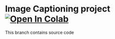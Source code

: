 # Image Captioning project [![Open In Colab](https://colab.research.google.com/assets/colab-badge.svg)](https://colab.research.google.com/drive/1ZRkxJK8QMhqaFv5TNc3MaCV5GJZ-lZI-?usp=sharing)
This branch contains source code

